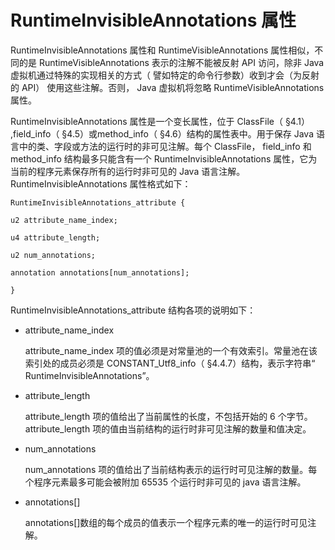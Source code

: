 # RuntimeInvisibleAnnotations 属性

RuntimeInvisibleAnnotations 属性和 RuntimeVisibleAnnotations 属性相似，不同的是 RuntimeVisibleAnnotations 表示的注解不能被反射 API 访问，除非 Java 虚拟机通过特殊的实现相关的方式（ 譬如特定的命令行参数）收到才会（为反射的 API） 使用这些注解。否则， Java 虚拟机将忽略 RuntimeVisibleAnnotations 属性。 

RuntimeInvisibleAnnotations 属性是一个变长属性，位于 ClassFile（ §4.1） ,field_info（ §4.5）或method_info（ §4.6）结构的属性表中。用于保存 Java 语言中的类、字段或方法的运行时的非可见注解。每个 ClassFile， field_info 和 method_info 结构最多只能含有一个 RuntimeInvisibleAnnotations 属性，它为当前的程序元素保存所有的运行时非可见的 Java 语言注解。
RuntimeInvisibleAnnotations 属性格式如下：

```
RuntimeInvisibleAnnotations_attribute {

u2 attribute_name_index;

u4 attribute_length;

u2 num_annotations;

annotation annotations[num_annotations];

}
```

RuntimeInvisibleAnnotations_attribute 结构各项的说明如下：

* attribute_name_index

  attribute_name_index 项的值必须是对常量池的一个有效索引。常量池在该索引处的成员必须是 CONSTANT_Utf8_info（ §4.4.7）结构，表示字符串“ RuntimeInvisibleAnnotations”。

* attribute_length

  attribute_length 项的值给出了当前属性的长度，不包括开始的 6 个字节。attribute_length 项的值由当前结构的运行时非可见注解的数量和值决定。

* num_annotations

  num_annotations 项的值给出了当前结构表示的运行时可见注解的数量。每个程序元素最多可能会被附加 65535 个运行时非可见的 java 语言注解。

* annotations[]

  annotations[]数组的每个成员的值表示一个程序元素的唯一的运行时可见注解。 
